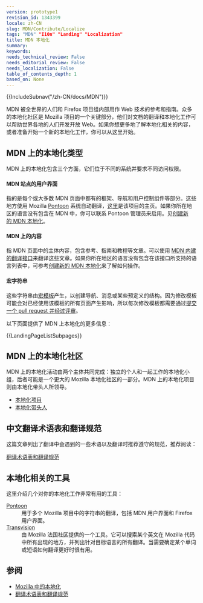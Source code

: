 ```yaml
---
version: prototype1
revision_id: 1343399
locale: zh-CN
slug: MDN/Contribute/Localize
tags: "MDN" "I10n" "Landing" "Localization"
title: MDN 本地化
summary: 
keywords: 
needs_technical_review: False
needs_editorial_review: False
needs_localization: False
table_of_contents_depth: 1
based_on: None
---
```

<div>{{IncludeSubnav("/zh-CN/docs/MDN")}}</div>

<p>MDN 被全世界的人们和 Firefox&nbsp;项目组内部用作 Web 技术的参考和指南。众多的本地化社区是 Mozilla 项目的一个关键部分，他们对文档的翻译和本地化工作可以帮助世界各地的人们开发开放 Web。如果你想更多地了解本地化相关的内容，或者准备开始一个新的本地化工作，你可以从这里开始。</p>

<h2 id="MDN_上的本地化类型">MDN 上的本地化类型</h2>

<p>MDN 上的本地化包含三个方面，它们位于不同的系统并要求不同访问权限。</p>

<h4 id="MDN_站点UI">MDN 站点的用户界面</h4>

<p>指的是每个或大多数 MDN 页面中都有的框架、导航和用户控制组件等部分。这些地方使用&nbsp;Mozilla&nbsp;<a href="https://developer.mozilla.org/zh-CN/docs/Localizing_with_Pontoon">Pontoon</a>&nbsp;系统自动翻译，<a href="https://pontoon.mozilla.org/projects/mdn/">这里</a>是该项目的主页。如果你所在地区的语言没有包含在&nbsp;MDN 中，你可以联系 Pontoon 管理员来启用。见<a href="https://developer.mozilla.org/zh-CN/docs/MDN/Contribute/Localize/Starting_a_localization">创建新的&nbsp;MDN&nbsp;本地化</a>。</p>

<h4 id="MDN_上的内容">MDN&nbsp;上的内容</h4>

<p>指 MDN&nbsp;页面中的主体内容，包含参考、指南和教程等文章。可以使用&nbsp;<a href="https://developer.mozilla.org/zh-CN/docs/MDN/Contribute/Localize/Translating_pages">MDN 内建的翻译接口</a>来翻译这些文章。如果你所在地区的语言没有包含在该接口所支持的语言列表中，可参考<a href="https://developer.mozilla.org/zh-CN/docs/MDN/Contribute/Localize/Starting_a_localization">创建新的&nbsp;MDN&nbsp;本地化</a>来了解如何操作。</p>

<h4 id="宏字符串">宏字符串</h4>

<p>这些字符串由<a href="https://developer.mozilla.org/zh-CN/docs/MDN/Contribute/Structures/Macros">宏模板</a>产生，以创建导航、消息或某些预定义的结构。因为修改模板可能会对已经使用该模板的所有页面产生影响，所以每次修改模板都需要通过<a href="https://developer.mozilla.org/zh-CN/docs/MDN/Contribute/Tools/Template_editing">提交一个&nbsp;pull&nbsp;request&nbsp;并经过评审</a>。</p>

<p>以下页面提供了 MDN 上本地化的更多信息：</p>

<p>{{LandingPageListSubpages}}</p>

<h2 id="MDN_上的本地化社区">MDN 上的本地化社区</h2>

<p>MDN 上的本地化活动由两个主体共同完成：独立的个人和一起工作的本地化小组，后者可能是一个更大的 Mozilla 本地化社区的一部分。MDN 上的本地化项目则由本地化带头人所领导。</p>

<ul>
 <li><a href="https://developer.mozilla.org/zh-CN/docs/MDN/Community/Roles/Localization_projects">本地化项目</a></li>
 <li><a href="https://developer.mozilla.org/zh-CN/docs/MDN/Community/Roles/Localization_driver_role">本地化带头人</a></li>
</ul>

<h2 id="中文翻译术语表和翻译规范">中文翻译术语表和翻译规范</h2>

<p>这篇文章列出了翻译中会遇到的一些术语以及翻译时推荐遵守的规范，推荐阅读：</p>

<p><a href="https://developer.mozilla.org/zh-CN/docs/Glossary_of_translation">翻译术语表和翻译规范</a></p>

<h2 id="本地化工具">本地化相关的工具</h2>

<p>这里介绍几个对你的本地化工作非常有用的工具：</p>

<dl>
 <dt><a href="https://developer.mozilla.org/en-US/docs/Mozilla/Localization/Localizing_with_Pontoon" title="/en-US/docs/Mozilla/Localization/Localizing_with_Verbatim">Pontoon</a></dt>
 <dd>用于多个 Mozilla 项目中的字符串的翻译，包括 MDN 用户界面和&nbsp;Firefox 用户界面。</dd>
 <dt><a href="http://transvision.mozfr.org/" title="http://transvision.mozfr.org/">Transvision</a></dt>
 <dd>由 Mozilla&nbsp;法国社区提供的一个工具。它可以搜索某个英文在 Mozilla&nbsp;代码中所有出现的地方，并列出针对目标语言的所有翻译。当需要确定某个单词或短语如何翻译更好时很有用。</dd>
</dl>

<h2 id="参阅">参阅</h2>

<ul>
 <li><a href="https://developer.mozilla.org/zh-CN/docs/Mozilla/Localization">Mozilla&nbsp;中的本地化</a></li>
 <li><a href="https://developer.mozilla.org/zh-CN/docs/Glossary_of_translation">翻译术语表和翻译规范</a></li>
</ul>


